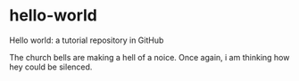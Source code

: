 # hello-world
Hello world: a tutorial repository in GitHub

The church bells are making a hell of a noice. Once again, i am thinking how hey could be silenced.
